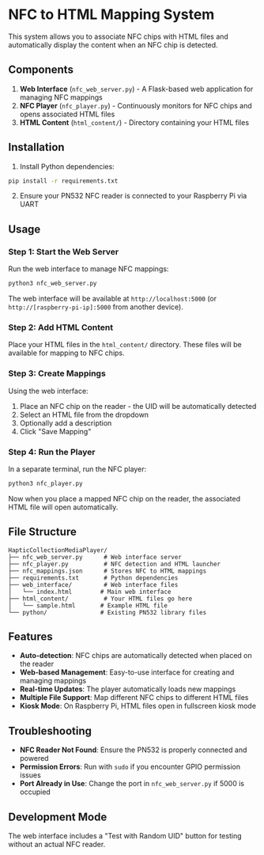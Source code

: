 # NFC to HTML Mapping System

This system allows you to associate NFC chips with HTML files and automatically display the content when an NFC chip is detected.

## Components

1. **Web Interface** (`nfc_web_server.py`) - A Flask-based web application for managing NFC mappings
2. **NFC Player** (`nfc_player.py`) - Continuously monitors for NFC chips and opens associated HTML files
3. **HTML Content** (`html_content/`) - Directory containing your HTML files

## Installation

1. Install Python dependencies:
```bash
pip install -r requirements.txt
```

2. Ensure your PN532 NFC reader is connected to your Raspberry Pi via UART

## Usage

### Step 1: Start the Web Server

Run the web interface to manage NFC mappings:

```bash
python3 nfc_web_server.py
```

The web interface will be available at `http://localhost:5000` (or `http://[raspberry-pi-ip]:5000` from another device).

### Step 2: Add HTML Content

Place your HTML files in the `html_content/` directory. These files will be available for mapping to NFC chips.

### Step 3: Create Mappings

Using the web interface:
1. Place an NFC chip on the reader - the UID will be automatically detected
2. Select an HTML file from the dropdown
3. Optionally add a description
4. Click "Save Mapping"

### Step 4: Run the Player

In a separate terminal, run the NFC player:

```bash
python3 nfc_player.py
```

Now when you place a mapped NFC chip on the reader, the associated HTML file will open automatically.

## File Structure

```
HapticCollectionMediaPlayer/
├── nfc_web_server.py      # Web interface server
├── nfc_player.py          # NFC detection and HTML launcher
├── nfc_mappings.json      # Stores NFC to HTML mappings
├── requirements.txt       # Python dependencies
├── web_interface/         # Web interface files
│   └── index.html        # Main web interface
├── html_content/          # Your HTML files go here
│   └── sample.html       # Example HTML file
└── python/               # Existing PN532 library files
```

## Features

- **Auto-detection**: NFC chips are automatically detected when placed on the reader
- **Web-based Management**: Easy-to-use interface for creating and managing mappings
- **Real-time Updates**: The player automatically loads new mappings
- **Multiple File Support**: Map different NFC chips to different HTML files
- **Kiosk Mode**: On Raspberry Pi, HTML files open in fullscreen kiosk mode

## Troubleshooting

- **NFC Reader Not Found**: Ensure the PN532 is properly connected and powered
- **Permission Errors**: Run with `sudo` if you encounter GPIO permission issues
- **Port Already in Use**: Change the port in `nfc_web_server.py` if 5000 is occupied

## Development Mode

The web interface includes a "Test with Random UID" button for testing without an actual NFC reader.
